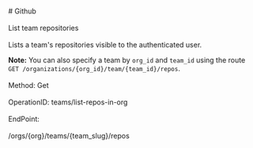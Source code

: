<br>#     Github</br>
<br>List team repositories</br>
<br>Lists a team's repositories visible to the authenticated user.

**Note:** You can also specify a team by `org_id` and `team_id` using the route `GET /organizations/{org_id}/team/{team_id}/repos`.</br>
<br>Method: Get</br>
<br>OperationID: teams/list-repos-in-org</br>
<br>EndPoint:</br>
<br>/orgs/{org}/teams/{team_slug}/repos</br>
